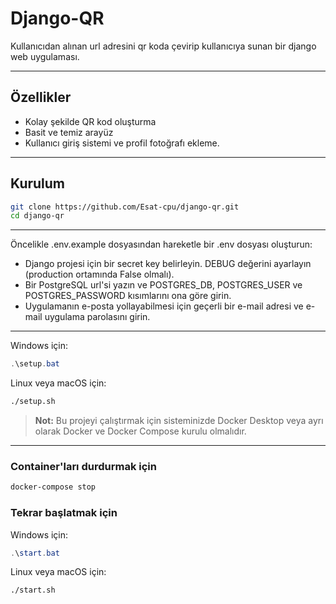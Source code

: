 # Django-QR

Kullanıcıdan alınan url adresini qr koda çevirip kullanıcıya sunan bir django web uygulaması.

---

## Özellikler

- Kolay şekilde QR kod oluşturma
- Basit ve temiz arayüz
- Kullanıcı giriş sistemi ve profil fotoğrafı ekleme.

---

## Kurulum

```bash
git clone https://github.com/Esat-cpu/django-qr.git
cd django-qr
```

---

Öncelikle .env.example dosyasından hareketle bir .env dosyası oluşturun:
- Django projesi için bir secret key belirleyin. DEBUG değerini ayarlayın (production ortamında False olmalı).
- Bir PostgreSQL url'si yazın ve POSTGRES_DB, POSTGRES_USER ve POSTGRES_PASSWORD kısımlarını ona göre girin.
- Uygulamanın e-posta yollayabilmesi için geçerli bir e-mail adresi ve e-mail uygulama parolasını girin.

---

Windows için:
```powershell
.\setup.bat
```

Linux veya macOS için:
```bash
./setup.sh
```
> **Not:** Bu projeyi çalıştırmak için sisteminizde Docker Desktop veya ayrı olarak Docker ve Docker Compose kurulu olmalıdır.

---

### Container'ları durdurmak için
```bash
docker-compose stop
```

### Tekrar başlatmak için
Windows için:
```powershell
.\start.bat
```
Linux veya macOS için:
```bash
./start.sh
```

